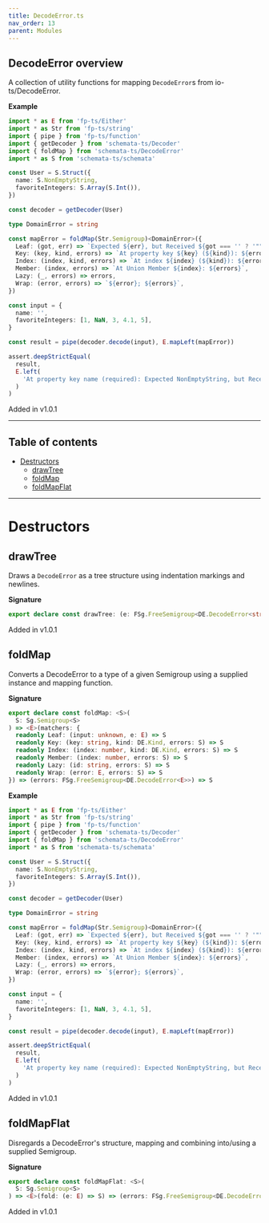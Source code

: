 ```yaml
---
title: DecodeError.ts
nav_order: 13
parent: Modules
---
```


## DecodeError overview

A collection of utility functions for mapping `DecodeError`s from io-ts/DecodeError.

**Example**

```ts
import * as E from 'fp-ts/Either'
import * as Str from 'fp-ts/string'
import { pipe } from 'fp-ts/function'
import { getDecoder } from 'schemata-ts/Decoder'
import { foldMap } from 'schemata-ts/DecodeError'
import * as S from 'schemata-ts/schemata'

const User = S.Struct({
  name: S.NonEmptyString,
  favoriteIntegers: S.Array(S.Int()),
})

const decoder = getDecoder(User)

type DomainError = string

const mapError = foldMap(Str.Semigroup)<DomainError>({
  Leaf: (got, err) => `Expected ${err}, but Received ${got === '' ? '""' : got}; `,
  Key: (key, kind, errors) => `At property key ${key} (${kind}): ${errors}`,
  Index: (index, kind, errors) => `At index ${index} (${kind}): ${errors}`,
  Member: (index, errors) => `At Union Member ${index}: ${errors}`,
  Lazy: (_, errors) => errors,
  Wrap: (error, errors) => `${error}; ${errors}`,
})

const input = {
  name: '',
  favoriteIntegers: [1, NaN, 3, 4.1, 5],
}

const result = pipe(decoder.decode(input), E.mapLeft(mapError))

assert.deepStrictEqual(
  result,
  E.left(
    'At property key name (required): Expected NonEmptyString, but Received ""; At property key favoriteIntegers (required): At index 1 (optional): Expected number, but Received NaN; At index 3 (optional): Expected int, but Received 4.1; '
  )
)
```

Added in v1.0.1

---

<h2 class="text-delta">Table of contents</h2>

- [Destructors](#destructors)
  - [drawTree](#drawtree)
  - [foldMap](#foldmap)
  - [foldMapFlat](#foldmapflat)

---

# Destructors

## drawTree

Draws a `DecodeError` as a tree structure using indentation markings and newlines.

**Signature**

```ts
export declare const drawTree: (e: FSg.FreeSemigroup<DE.DecodeError<string>>) => string
```

Added in v1.0.1

## foldMap

Converts a DecodeError to a type of a given Semigroup using a supplied instance and
mapping function.

**Signature**

```ts
export declare const foldMap: <S>(
  S: Sg.Semigroup<S>
) => <E>(matchers: {
  readonly Leaf: (input: unknown, e: E) => S
  readonly Key: (key: string, kind: DE.Kind, errors: S) => S
  readonly Index: (index: number, kind: DE.Kind, errors: S) => S
  readonly Member: (index: number, errors: S) => S
  readonly Lazy: (id: string, errors: S) => S
  readonly Wrap: (error: E, errors: S) => S
}) => (errors: FSg.FreeSemigroup<DE.DecodeError<E>>) => S
```

**Example**

```ts
import * as E from 'fp-ts/Either'
import * as Str from 'fp-ts/string'
import { pipe } from 'fp-ts/function'
import { getDecoder } from 'schemata-ts/Decoder'
import { foldMap } from 'schemata-ts/DecodeError'
import * as S from 'schemata-ts/schemata'

const User = S.Struct({
  name: S.NonEmptyString,
  favoriteIntegers: S.Array(S.Int()),
})

const decoder = getDecoder(User)

type DomainError = string

const mapError = foldMap(Str.Semigroup)<DomainError>({
  Leaf: (got, err) => `Expected ${err}, but Received ${got === '' ? '""' : got}; `,
  Key: (key, kind, errors) => `At property key ${key} (${kind}): ${errors}`,
  Index: (index, kind, errors) => `At index ${index} (${kind}): ${errors}`,
  Member: (index, errors) => `At Union Member ${index}: ${errors}`,
  Lazy: (_, errors) => errors,
  Wrap: (error, errors) => `${error}; ${errors}`,
})

const input = {
  name: '',
  favoriteIntegers: [1, NaN, 3, 4.1, 5],
}

const result = pipe(decoder.decode(input), E.mapLeft(mapError))

assert.deepStrictEqual(
  result,
  E.left(
    'At property key name (required): Expected NonEmptyString, but Received ""; At property key favoriteIntegers (required): At index 1 (optional): Expected number, but Received NaN; At index 3 (optional): Expected int, but Received 4.1; '
  )
)
```

Added in v1.0.1

## foldMapFlat

Disregards a DecodeError's structure, mapping and combining into/using a supplied Semigroup.

**Signature**

```ts
export declare const foldMapFlat: <S>(
  S: Sg.Semigroup<S>
) => <E>(fold: (e: E) => S) => (errors: FSg.FreeSemigroup<DE.DecodeError<E>>) => S
```

Added in v1.0.1
